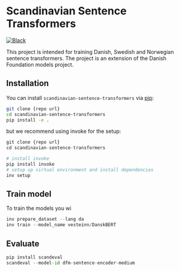 # Scandinavian Sentence Transformers

[![Black](https://img.shields.io/badge/code%20style-black-000000.svg)][black]

[black]: https://github.com/psf/black


<!-- start short-description -->

This project is intended for training Danish, Swedish and Norwegian sentence transformers. The project is an extension of the Danish Foundation models project.

<!-- end short-description -->

## Installation

You can install `scandinavian-sentence-transformers` via [pip]:

```bash
git clone {repo url}
cd scandinavian-sentence-transformers
pip install -e .
```

but we recommend using invoke for the setup:
```python
git clone {repo url}
cd scandinavian-sentence-transformers

# install invoke
pip install invoke
# setup up virtual environment and install dependencies
inv setup
```

[pip]: https://pip.pypa.io/en/stable/installing/

## Train model

To train the models you wi
```python
inv prepare_dataset --lang da
inv train --model_name vesteinn/DanskBERT
```

## Evaluate

```python
pip install scandeval
scandeval --model-id dfm-sentence-encoder-medium
```

